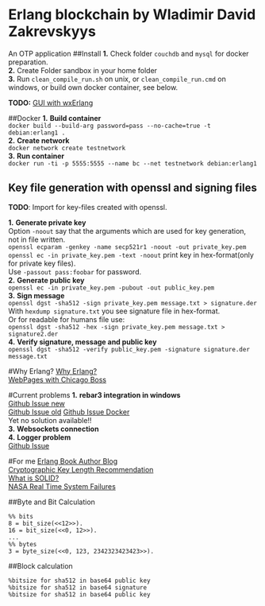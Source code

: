 Erlang blockchain by Wladimir David Zakrevskyys
=====
An OTP application
##Install
**1.** Check folder `couchdb` and `mysql` for docker preparation.  
**2.** Create Folder sandbox in your home folder  
**3.** Run `clean_compile_run.sh` on unix, or `clean_compile_run.cmd` on windows, or build own docker container, see below.  

**TODO:** [GUI with wxErlang](http://www.idiom.com/~turner/wxtut/wxwidgets.html)  

##Docker
**1.** __Build container__  
`
docker build --build-arg password=pass --no-cache=true -t debian:erlang1 .
`  
**2.** __Create network__  
`
docker network create testnetwork
`  
**3.** __Run container__  
`
docker run -ti -p 5555:5555 --name bc --net testnetwork debian:erlang1
`  

## Key file generation with openssl and signing files

**TODO**: Import for key-files created with openssl.

**1.** __Generate private key__  
Option `-noout` say that the arguments which are used for key generation, not in file written.  
`openssl ecparam -genkey -name secp521r1 -noout -out private_key.pem`  
`openssl ec -in private_key.pem -text -noout` print key in hex-format(only for private key files).  
Use `-passout pass:foobar` for password.  
**2.** __Generate public key__  
`openssl ec -in private_key.pem -pubout -out public_key.pem`  
**3.** __Sign message__  
`openssl dgst -sha512 -sign private_key.pem message.txt > signature.der`  
With `hexdump signature.txt` you see signature file in hex-format.  
Or for readable for humans file use:  
`openssl dgst -sha512 -hex -sign private_key.pem message.txt > signature2.der`  
**4.** __Verify signature, message and public key__  
`openssl dgst -sha512 -verify public_key.pem -signature signature.der message.txt`

#Why Erlang?
[Why Erlang?](https://www.infoq.com/presentations/erlang-java-scala-go-c)  
[WebPages with Chicago Boss](https://github.com/ChicagoBoss/ChicagoBoss/wiki/Quickstart)  

#Current problems
**1.** __rebar3 integration in windows__  
[Github Issue new](https://github.com/erlang/rebar3/pull/1689)  
[Github Issue old](https://github.com/erlang/rebar3/issues/850)
[Github Issue Docker](https://github.com/erlang/rebar3/issues/1255)    
Yet no solution available!!  
**3.** __Websockets connection__  
**4.** __Logger problem__  
[Github Issue](https://github.com/erlang-lager/lager/issues/448)  

#For me
[Erlang Book Author Blog](https://ferd.ca/)  
[Cryptographic Key Length Recommendation](https://www.keylength.com/en/)  
[What is SOLID?](http://clean-code-developer.de/weitere-infos/solid/)  
[NASA Real Time System Failures](https://c3.nasa.gov/dashlink/resources/624/)  

##Byte and Bit Calculation
```
%% bits
8 = bit_size(<<12>>).
16 = bit_size(<<0, 12>>).
...
%% bytes
3 = byte_size(<<0, 123, 2342323423423>>).
```
##Block calculation
````
%bitsize for sha512 in base64 public key
%bitsize for sha512 in base64 signature
%bitsize for sha512 in base64 public key
````